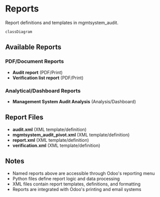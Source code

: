# Reports

Report definitions and templates in mgmtsystem_audit.

```mermaid
classDiagram
```

## Available Reports

### PDF/Document Reports
- **Audit report** (PDF/Print)
- **Verification list report** (PDF/Print)

### Analytical/Dashboard Reports
- **Management System Audit Analysis** (Analysis/Dashboard)


## Report Files

- **audit.xml** (XML template/definition)
- **mgmtsystem_audit_pivot.xml** (XML template/definition)
- **report.xml** (XML template/definition)
- **verification.xml** (XML template/definition)

## Notes
- Named reports above are accessible through Odoo's reporting menu
- Python files define report logic and data processing
- XML files contain report templates, definitions, and formatting
- Reports are integrated with Odoo's printing and email systems
